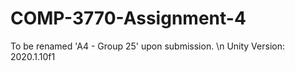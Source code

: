 # COMP-3770-Assignment-4
To be renamed 'A4 - Group 25' upon submission. \n
Unity Version: 2020.1.10f1
